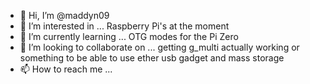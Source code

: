 - 👋 Hi, I’m @maddyn09
- 👀 I’m interested in ... Raspberry Pi's at the moment
- 🌱 I’m currently learning ... OTG modes for the Pi Zero
- 💞️ I’m looking to collaborate on ... getting g_multi actually working or something to be able to use ether usb gadget and mass storage
- 📫 How to reach me ...

<!---
maddyn09/maddyn09 is a ✨ special ✨ repository because its `README.md` (this file) appears on your GitHub profile.
You can click the Preview link to take a look at your changes.
--->
